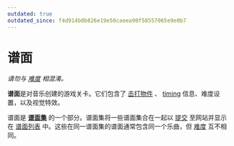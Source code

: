 ```yaml
---
outdated: true
outdated_since: f4d914b0b826e19e50caeea90f58557065e9e0b7
---
```


# 谱面

*请勿与 [难度](/wiki/Difficulties) 相混淆。*

**谱面**是对音乐创建的游戏关卡。它们包含了 [击打物件](/wiki/Hit_Objects) 、 [timing](/wiki/Beatmap_Editor/Timing) 信息、难度设置，以及视觉特效。

谱面是 **[谱面集](Beatmapsets)** 的一个部分。谱面集将一些谱面集合在一起以 [提交](/wiki/Glossary#bss) 至网站并显示在 [谱面列表](https://osu.ppy.sh/beatmapsets) 中。这些在同一谱面集的谱面通常包含同一个乐曲，但 [难度](/wiki/Difficulties) 互不相同。
